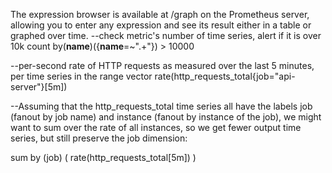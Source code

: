 The expression browser is available at /graph on the Prometheus server, allowing you to enter any expression and see its result either in a table or graphed over time.
--check metric's number of time series, alert if it is over 10k
count by(__name__)({__name__=~".+"}) > 10000

--per-second rate of HTTP requests as measured over the last 5 minutes, per time series in the range vector
rate(http_requests_total{job="api-server"}[5m])

--Assuming that the http_requests_total time series all have the labels job (fanout by job name) and instance (fanout by instance of the job), we might want to sum over the rate of all instances, so we get fewer output time series, but still preserve the job dimension:

 sum by (job) (
  rate(http_requests_total[5m])
)



